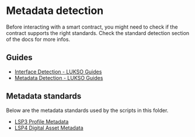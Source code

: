 # Metadata detection

Before interacting with a smart contract, you might need to check if the contract supports the right standards. Check the standard detection section of the docs for more infos.

## Guides

- [Interface Detection - LUKSO Guides](https://docs.lukso.tech/learn/dapp-developer/standard-detection/#interface-detection)
- [Metadata Detection - LUKSO Guides](https://docs.lukso.tech/learn/dapp-developer/standard-detection/#metadata-detection)

## Metadata standards

Below are the metadata standards used by the scripts in this folder.

- [LSP3 Profile Metadata](https://docs.lukso.tech/standards/universal-profile/lsp3-profile-metadata)
- [LSP4 Digital Asset Metadata](https://docs.lukso.tech/standards/tokens/LSP4-Digital-Asset-Metadata#supportedstandardslsp4digitalasset)
